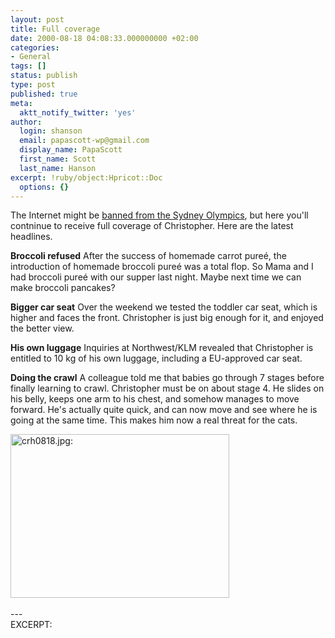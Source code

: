```yaml
---
layout: post
title: Full coverage
date: 2000-08-18 04:08:33.000000000 +02:00
categories:
- General
tags: []
status: publish
type: post
published: true
meta:
  aktt_notify_twitter: 'yes'
author:
  login: shanson
  email: papascott-wp@gmail.com
  display_name: PapaScott
  first_name: Scott
  last_name: Hanson
excerpt: !ruby/object:Hpricot::Doc
  options: {}
---
```

<p>The Internet might be <a href="http://www.cnn.com/2000/TECH/computing/08/15/olympic.ban.idg/index.html">banned from the Sydney Olympics</a>, but here you'll contninue to receive full coverage of Christopher. Here are the latest headlines.</p>
<p><b>Broccoli refused</b> After the success of homemade carrot pureé, the introduction of homemade broccoli pureé was a total flop. So Mama and I had broccoli pureé with our supper last night. Maybe next time we can make broccoli pancakes?</p>
<p><b>Bigger car seat</b> Over the weekend we tested the toddler car seat, which is higher and faces the front. Christopher is just big enough for it, and enjoyed the better view. </p>
<p><b>His own luggage</b> Inquiries at Northwest/KLM revealed that Christopher is entitled to 10 kg of his own luggage, including a EU-approved car seat.</p>
<p><b>Doing the crawl</b> A colleague told me that babies go through 7 stages before finally learning to crawl. Christopher must be on about stage 4. He slides on his belly, keeps one arm to his chest, and somehow manages to move forward. He's actually quite quick, and can now move and see where he is going at the same time. This makes him now a real threat for the cats.</p>
<p><img src="http://www.papascott.de/wordpress/wp-content/uploads/2000/08/crh0818.jpg" height="262" width="350" border="0" alt="crh0818.jpg: " /><br />
<!--more--><br />
---<br />
EXCERPT:</p>
